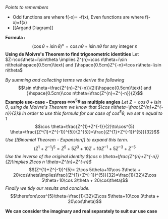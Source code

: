 *Points to remembers*
- Odd functions are where f(-x)= -f(x), Even functions are where f(-x)=f(x)
- [[Argand Diagram]]

**Formula :**$$(\cos\theta+i\sin\theta)^{n}=\cos n\theta+i\sin n\theta \text{ for any integer } n$$
**Using de Moivre's Theorem to find trigonometric identities**
Let $Z=\cos\theta+i\sin\theta \implies Z^{n}=\cos n\theta+i\sin n\theta\hspace{0.5cm}\text{ and  }\hspace{0.5cm}Z^{-n}=\cos n\theta-i\sin n\theta$ 

*By summing and collecting terms we derive the following*
$$\sin n\theta=\frac{Z^{n}-Z^{-n}}{2i}\hspace{0.5cm}\text{ and  }\hspace{0.5cm}\cos n\theta=\frac{Z^{n}+Z^{-n}}{2}$$
**Example use-case - Express $\cos^{5}\theta$ as multiple angles**
*Let $Z=\cos\theta+i\sin\theta$, using de Moivre's Theorem we know that $\cos n\theta=\frac{Z^{n}+Z^{-n}}{2}$
In order to use this formula for our case of $\cos^{5}\theta$, we set n equal to 1*
$$\cos \theta=\frac{Z^{1}+Z^{-1}}{2}\to\cos^{5} \theta=\frac{(Z^{1}+Z^{-1})^{5}}{2^{5}}=\frac{(Z^{1}+Z^{-1})^{5}}{32}$$
*Use [[Binomial Theorem - Expansion]] to expand this term.*
$$(Z^{1}+Z^{-1})^{5}=Z^{5}+5Z^{3}+10Z+10Z^{-1}+5Z^{-3}+Z^{-5}$$
*Use the inverse of the original identity $\cos n \theta=\frac{Z^{n}+Z^{-n}}{2}\implies 2\cos n \theta=Z^{n}+Z^{-n}$*
$$(Z^{1}+Z^{-1})^{5}= 2\cos 5\theta+10\cos 3\theta + 20\cos\theta\implies\frac{(Z^{1}+Z^{-1})^{5}}{32}=\frac{1}{32}(2\cos 5\theta+10\cos 3\theta + 20\cos\theta)$$
*Finally we tidy our results and conclude.*
$$\therefore\cos^{5}\theta=\frac{1}{32}(2\cos 5\theta+10\cos 3\theta + 20\cos\theta)$$

**We can consider the imaginary and real separately to suit our use case**
